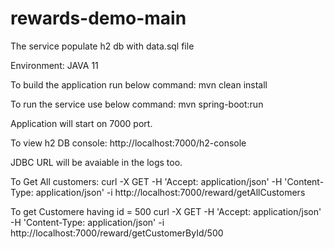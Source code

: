 # rewards-demo-main

The service populate h2 db with data.sql file

Environment:
JAVA 11

To build the application run below command:
mvn clean install

To run the service use below command:
mvn spring-boot:run

Application will start on 7000 port.

To view h2 DB console: 
http://localhost:7000/h2-console

JDBC URL will be avaiable in the logs too.

To Get All customers:
curl -X GET -H 'Accept: application/json' -H 'Content-Type: application/json' -i http://localhost:7000/reward/getAllCustomers

To get Customere having id = 500
curl -X GET -H 'Accept: application/json' -H 'Content-Type: application/json' -i http://localhost:7000/reward/getCustomerById/500



